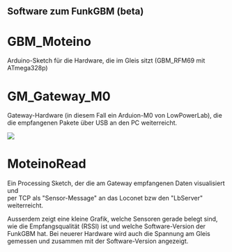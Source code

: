 ## Software zum FunkGBM (beta)

# GBM_Moteino
Arduino-Sketch für die Hardware, die im Gleis sitzt (GBM_RFM69 mit ATmega328p)

# GM_Gateway_M0
Gateway-Hardware (in diesem Fall ein Arduion-M0 von LowPowerLab),
 die die empfangenen Pakete über USB an den PC weiterreicht.
 
 <img src="GBM_Gateway_MO/funk-gateway-kl.jpg" />
 
# MoteinoRead
Ein Processing Sketch, der die am Gateway empfangenen Daten visualisiert und  
 per TCP als "Sensor-Message" an das Loconet  bzw den "LbServer" weiterreicht.
 
 Ausserdem zeigt eine kleine Grafik, welche Sensoren gerade belegt sind, wie die 
 Empfangsqualität (RSSI) ist und welche Software-Version der FunkGBM hat. Bei 
 neuerer Hardware wird auch die Spannung am Gleis gemessen und zusammen mit der 
 Software-Version angezeigt.


